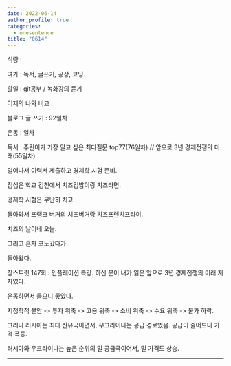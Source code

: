 ```yaml
---
date: 2022-06-14
author_profile: true
categories:
  - onesentence
title: "0614"
---
```


식량 : 

여가 : 독서, 글쓰기, 공상, 코딩.

할일 : git공부 / 녹화강의 듣기

어제의 나와 비교 : 


블로그 글 쓰기 : 92일차

운동 : 일차

독서 : 주린이가 가장 알고 싶은 최다질문 top77(76일차)  // 앞으로 3년 경제전쟁의 미래(55일차)


일어나서 이력서 제출하고 경제학 시험 준비.

점심은 학교 김천에서 치즈김밥이랑 치즈라면.
 
경제학 시험은 무난히 치고

돌아와서 프랭크 버거의 치즈버거랑 치즈프렌치프라이.

치즈의 날이네 오늘.

그리고 혼자 코노갔다가

돌아왔다.

장스트릿 147회 : 인플레이션 특강. 하신 분이 내가 읽은 앞으로 3년 경제전쟁의 미래 저자였다.

운동하면서 들으니 좋았다.

지정학적 불안 -> 투자 위축 -> 고용 위축 -> 소비 위축 -> 수요 위축 -> 물가 하락.

그러나 러시아는 최대 산유국이면서, 우크라이나는 공급 경로였음. 공급이 줄어드니 가격 폭등.

러시아와 우크라이나는 높은 순위의 밀 공급국이어서, 밀 가격도 상승.

---

